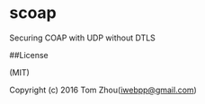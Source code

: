 # scoap
Securing COAP with UDP without DTLS



##License

(MIT)

Copyright (c) 2016 Tom Zhou(iwebpp@gmail.com)
